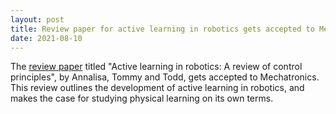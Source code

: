```yaml
---
layout: post
title: Review paper for active learning in robotics gets accepted to Mechatronics
date: 2021-08-10
---
```


The [review paper](https://www.sciencedirect.com/science/article/pii/S0957415821000659) titled "Active learning in robotics: A review of control principles", by Annalisa, Tommy and Todd, gets accepted to Mechatronics. This review outlines the development of active learning in robotics, and makes the case for studying physical learning on its own terms. 
